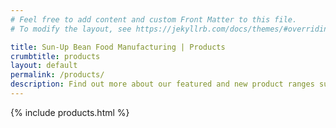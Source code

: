 ```yaml
---
# Feel free to add content and custom Front Matter to this file.
# To modify the layout, see https://jekyllrb.com/docs/themes/#overriding-theme-defaults

title: Sun-Up Bean Food Manufacturing | Products
crumbtitle: products
layout: default
permalink: /products/
description: Find out more about our featured and new product ranges such as Silken, Pressed, Deep Fried, and Ready-Fried Tofu.
---
```


{% include products.html %}